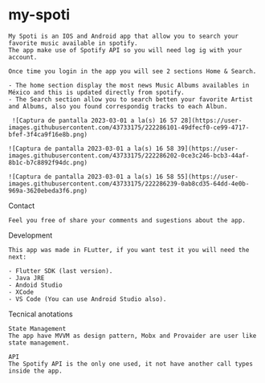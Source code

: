 # my-spoti

    My Spoti is an IOS and Android app that allow you to search your favorite music available in spotify.
    The app make use of Spotify API so you will need log ig with your account.

    Once time you login in the app you will see 2 sections Home & Search.

    - The home section display the most news Music Albums availables in México and this is updated directly from spotify.
    - The Search section allow you to search betten your favorite Artist and Albums, also you found correspondig tracks to each Albun.
     
     ![Captura de pantalla 2023-03-01 a la(s) 16 57 28](https://user-images.githubusercontent.com/43733175/222286101-49dfecf0-ce99-4717-bfef-3f4ca9f16e8b.png)

    ![Captura de pantalla 2023-03-01 a la(s) 16 58 39](https://user-images.githubusercontent.com/43733175/222286202-0ce3c246-bcb3-44af-8b1c-b7c8892f94dc.png)

    ![Captura de pantalla 2023-03-01 a la(s) 16 58 55](https://user-images.githubusercontent.com/43733175/222286239-0ab8cd35-64dd-4e0b-969a-3620ebeda3f6.png)


Contact

    Feel you free of share your comments and sugestions about the app.

Development

    This app was made in FLutter, if you want test it you will need the next:

    - Flutter SDK (last version).
    - Java JRE
    - Andoid Studio 
    - XCode
    - VS Code (You can use Android Studio also).

Tecnical anotations

    State Management
    The app have MVVM as design pattern, Mobx and Provaider are user like state management.

    API
    The Spotify API is the only one used, it not have another call types inside the app.






